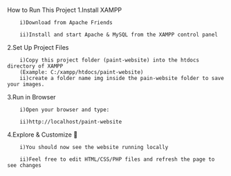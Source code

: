  How to Run This Project
  1.Install XAMPP

        i)Download from Apache Friends

        ii)Install and start Apache & MySQL from the XAMPP control panel

  2.Set Up Project Files

        i)Copy this project folder (paint-website) into the htdocs directory of XAMPP
        (Example: C:/xampp/htdocs/paint-website)
        ii)create a folder name img inside the pain-website folder to save your images.

  3.Run in Browser

        i)Open your browser and type:

        ii)http://localhost/paint-website

  4.Explore & Customize 🎉

        i)You should now see the website running locally

        ii)Feel free to edit HTML/CSS/PHP files and refresh the page to see changes

